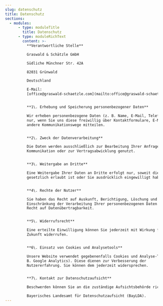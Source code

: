 ```yaml
---
slug: datenschutz
title: Datenschutz
sections:
  - modules:
      - type: moduleTitle
        title: Datenschutz
      - type: moduleRichText
        content: >-
          **Verantwortliche Stelle**  

          Graswald & Schätzle GmbH  

          Südliche Münchner Str. 42A  

          82031 Grünwald  

          Deutschland  

          E-Mail:
          [office@graswald-schaetzle.com](mailto:office@graswald-schaetzle.com)


          **1\. Erhebung und Speicherung personenbezogener Daten**  

          Wir erheben personenbezogene Daten (z. B. Name, E-Mail, Telefonnummer)
          nur, wenn Sie uns diese freiwillig über Kontaktformulare, E-Mail oder
          andere Kommunikationswege mitteilen.


          **2\. Zweck der Datenverarbeitung**  

          Die Daten werden ausschließlich zur Bearbeitung Ihrer Anfrage, zur
          Kommunikation oder zur Vertragsabwicklung genutzt.


          **3\. Weitergabe an Dritte**  

          Eine Weitergabe Ihrer Daten an Dritte erfolgt nur, soweit dies
          gesetzlich erlaubt ist oder Sie ausdrücklich eingewilligt haben.


          **4\. Rechte der Nutzer**  

          Sie haben das Recht auf Auskunft, Berichtigung, Löschung und
          Einschränkung der Verarbeitung Ihrer personenbezogenen Daten sowie das
          Recht auf Datenübertragbarkeit.


          **5\. Widerrufsrecht**  

          Eine erteilte Einwilligung können Sie jederzeit mit Wirkung für die
          Zukunft widerrufen.


          **6\. Einsatz von Cookies und Analysetools**  

          Unsere Website verwendet gegebenenfalls Cookies und Analyse-Tools (z.
          B. Google Analytics). Diese dienen zur Verbesserung der
          Nutzererfahrung. Sie können dem jederzeit widersprechen.


          **7\. Kontakt zur Datenschutzaufsicht**  

          Beschwerden können Sie an die zuständige Aufsichtsbehörde richten:  

          Bayerisches Landesamt für Datenschutzaufsicht (BayLDA).
---
```

